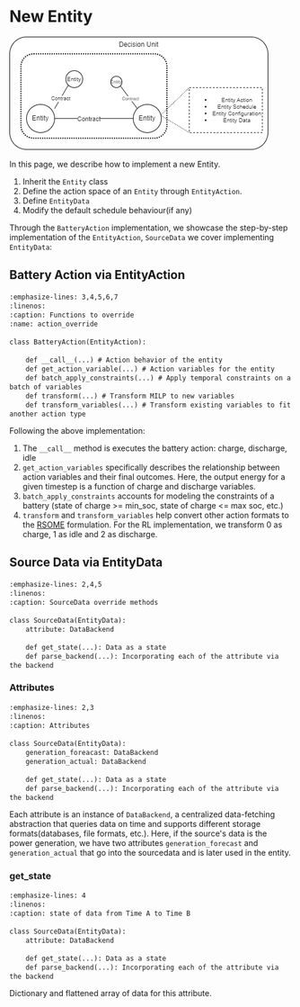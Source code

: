 # New Entity

![](../_static/decision_unit.png)

In this page, we describe how to implement a new Entity.

1. Inherit the `Entity` class
2. Define the action space of an `Entity` through `EntityAction`.
3. Define `EntityData`
4. Modify the default schedule behaviour(if any)

Through the `BatteryAction` implementation, we showcase the step-by-step implementation of the `EntityAction`, `SourceData` we cover implementing `EntityData`:

## Battery Action via EntityAction

```{code-block}
:emphasize-lines: 3,4,5,6,7
:linenos:
:caption: Functions to override
:name: action_override

class BatteryAction(EntityAction):

    def __call__(...) # Action behavior of the entity
    def get_action_variable(...) # Action variables for the entity
    def batch_apply_constraints(...) # Apply temporal constraints on a batch of variables
    def transform(...) # Transform MILP to new variables
    def transform_variables(...) # Transform existing variables to fit another action type

```

Following the above implementation:
1. The `__call__` method is executes the battery action: charge, discharge, idle
2. `get_action_variables` specifically describes the relationship between action variables and their final outcomes. Here, the output energy for a given timestep is a function of charge and discharge variables.
3. `batch_apply_constraints` accounts for modeling the constraints of a battery (state of charge >= min_soc, state of charge <= max soc, etc.)
4. `transform` and `transform_variables` help convert other action formats to the [RSOME](https://github.com/XiongPengNUS/rsome) formulation. For the RL implementation, we transform 0 as charge, 1 as idle and 2 as discharge.



## Source Data via EntityData

```{code-block}
:emphasize-lines: 2,4,5
:linenos:
:caption: SourceData override methods

class SourceData(EntityData):
    attribute: DataBackend

    def get_state(...): Data as a state
    def parse_backend(...): Incorporating each of the attribute via the backend
```

### Attributes

```{code-block}
:emphasize-lines: 2,3
:linenos:
:caption: Attributes

class SourceData(EntityData):
    generation_foreacast: DataBackend
    generation_actual: DataBackend

    def get_state(...): Data as a state
    def parse_backend(...): Incorporating each of the attribute via the backend
```

Each attribute is an instance of `DataBackend`, a centralized data-fetching abstraction that queries data on time and supports different storage formats(databases, file formats, etc.). Here, if the source's data is the power generation, we have two attributes `generation_forecast` and `generation_actual` that go into the sourcedata and is later used in the entity.


### get_state

```{code-block}
:emphasize-lines: 4
:linenos:
:caption: state of data from Time A to Time B

class SourceData(EntityData):
    attribute: DataBackend

    def get_state(...): Data as a state
    def parse_backend(...): Incorporating each of the attribute via the backend
```

Dictionary and flattened array of data for this attribute.
